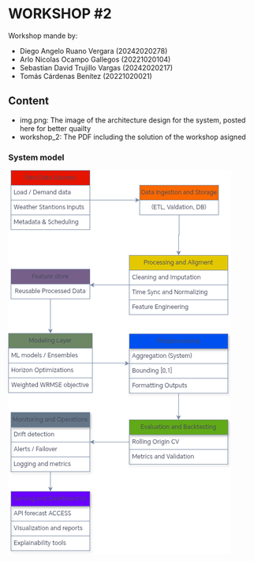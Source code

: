 # WORKSHOP #2

Workshop mande by: 
- Diego Angelo Ruano Vergara (20242020278)
- Arlo Nicolas Ocampo Gallegos (20221020104)
- Sebastian David Trujillo Vargas (20242020217)
-  Tomás Cárdenas Benítez (20221020021)


## Content
- img.png: The image of the architecture design for the system, posted here for better quailty
- workshop_2: The PDF including the solution of the workshop asigned
### System model

![System model](https://github.com/TomasCardenas00/system_analysis_n_design/blob/main/workshop_2/img.png)

